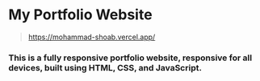 # My Portfolio Website

>  https://mohammad-shoab.vercel.app/

### This is a fully responsive portfolio website, responsive for all devices, built using HTML, CSS, and JavaScript.


